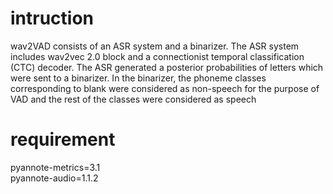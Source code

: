 # intruction
wav2VAD consists of an ASR system and a binarizer. The ASR system includes wav2vec 2.0 block and a connectionist temporal classification (CTC) decoder. 
The ASR generated a posterior probabilities of letters which were sent to a binarizer. 
In the binarizer, the phoneme classes corresponding to blank were considered as non-speech for the purpose of VAD and the rest of the classes were considered as speech

# requirement

pyannote-metrics=3.1  
pyannote-audio=1.1.2  

